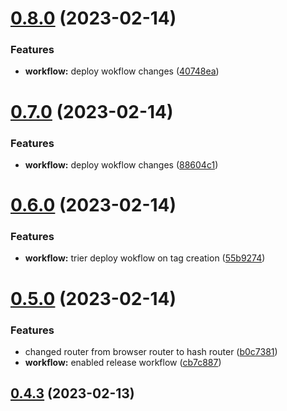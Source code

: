 # [0.8.0](https://github.com/SubxX/QuizRun/compare/v0.7.0...v0.8.0) (2023-02-14)


### Features

* **workflow:** deploy wokflow changes ([40748ea](https://github.com/SubxX/QuizRun/commit/40748ea94185ade9eb6f64d64c513dcf025717d9))



# [0.7.0](https://github.com/SubxX/QuizRun/compare/v0.6.0...v0.7.0) (2023-02-14)


### Features

* **workflow:** deploy wokflow changes ([88604c1](https://github.com/SubxX/QuizRun/commit/88604c11355c4b24248f199c0f15f94ad5fcd29b))



# [0.6.0](https://github.com/SubxX/QuizRun/compare/v0.5.0...v0.6.0) (2023-02-14)


### Features

* **workflow:** trier deploy wokflow on tag creation ([55b9274](https://github.com/SubxX/QuizRun/commit/55b92748f03f9e43ccb1e126a9abddb1e00a18fb))



# [0.5.0](https://github.com/SubxX/QuizRun/compare/v0.4.3...v0.5.0) (2023-02-14)


### Features

* changed router from browser router to hash router ([b0c7381](https://github.com/SubxX/QuizRun/commit/b0c7381bc4238acb4f9e6c37692566df238d213e))
* **workflow:** enabled release workflow ([cb7c887](https://github.com/SubxX/QuizRun/commit/cb7c8874698b3c440aa1994884c52aa579acd8c9))



## [0.4.3](https://github.com/SubxX/QuizRun/compare/v0.4.2...v0.4.3) (2023-02-13)



